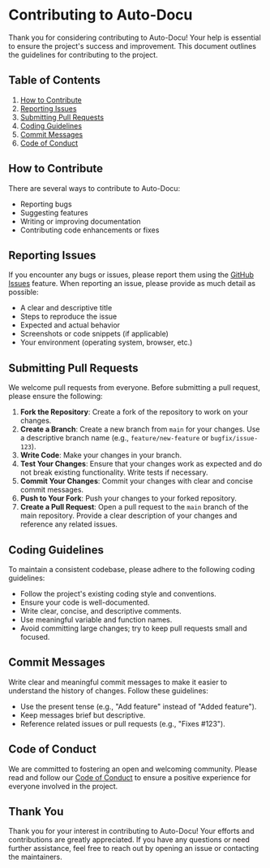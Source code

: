 # Contributing to Auto-Docu

Thank you for considering contributing to Auto-Docu! Your help is essential to ensure the project's success and improvement. This document outlines the guidelines for contributing to the project.

## Table of Contents

1. [How to Contribute](#how-to-contribute)
2. [Reporting Issues](#reporting-issues)
3. [Submitting Pull Requests](#submitting-pull-requests)
4. [Coding Guidelines](#coding-guidelines)
5. [Commit Messages](#commit-messages)
6. [Code of Conduct](#code-of-conduct)

## How to Contribute

There are several ways to contribute to Auto-Docu:

- Reporting bugs
- Suggesting features
- Writing or improving documentation
- Contributing code enhancements or fixes

## Reporting Issues

If you encounter any bugs or issues, please report them using the [GitHub Issues](https://github.com/Ip-Tec/auto-docu.git/issues) feature. When reporting an issue, please provide as much detail as possible:

- A clear and descriptive title
- Steps to reproduce the issue
- Expected and actual behavior
- Screenshots or code snippets (if applicable)
- Your environment (operating system, browser, etc.)

## Submitting Pull Requests

We welcome pull requests from everyone. Before submitting a pull request, please ensure the following:

1. **Fork the Repository**: Create a fork of the repository to work on your changes.
2. **Create a Branch**: Create a new branch from `main` for your changes. Use a descriptive branch name (e.g., `feature/new-feature` or `bugfix/issue-123`).
3. **Write Code**: Make your changes in your branch.
4. **Test Your Changes**: Ensure that your changes work as expected and do not break existing functionality. Write tests if necessary.
5. **Commit Your Changes**: Commit your changes with clear and concise commit messages.
6. **Push to Your Fork**: Push your changes to your forked repository.
7. **Create a Pull Request**: Open a pull request to the `main` branch of the main repository. Provide a clear description of your changes and reference any related issues.

## Coding Guidelines

To maintain a consistent codebase, please adhere to the following coding guidelines:

- Follow the project's existing coding style and conventions.
- Ensure your code is well-documented.
- Write clear, concise, and descriptive comments.
- Use meaningful variable and function names.
- Avoid committing large changes; try to keep pull requests small and focused.

## Commit Messages

Write clear and meaningful commit messages to make it easier to understand the history of changes. Follow these guidelines:

- Use the present tense (e.g., "Add feature" instead of "Added feature").
- Keep messages brief but descriptive.
- Reference related issues or pull requests (e.g., "Fixes #123").

## Code of Conduct

We are committed to fostering an open and welcoming community. Please read and follow our [Code of Conduct](CODE_OF_CONDUCT.md) to ensure a positive experience for everyone involved in the project.

## Thank You

Thank you for your interest in contributing to Auto-Docu! Your efforts and contributions are greatly appreciated. If you have any questions or need further assistance, feel free to reach out by opening an issue or contacting the maintainers.
